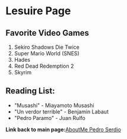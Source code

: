# Lesuire Page
## Favorite Video Games
1. Sekiro Shadows Die Twice
2. Super Mario World (SNES)
3. Hades
4. Red Dead Redemption 2
5. Skyrim

## Reading List:
- "Musashi" - Miayamoto Musashi
- "Un verdor terrible" - Benjamin Labaut
- "Pedro Paramo" - Juan Rulfo

**Link back to main page:**[AboutMe Pedro Serdio](index.md)